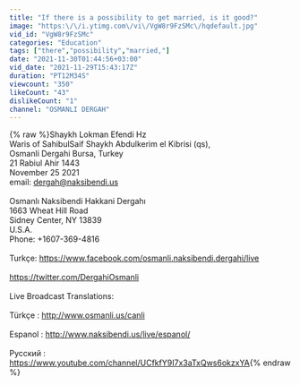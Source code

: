 ```yaml
---
title: "If there is a possibility to get married, is it good?"
image: "https:\/\/i.ytimg.com\/vi\/VgW8r9FzSMc\/hqdefault.jpg"
vid_id: "VgW8r9FzSMc"
categories: "Education"
tags: ["there","possibility","married,"]
date: "2021-11-30T01:44:56+03:00"
vid_date: "2021-11-29T15:43:17Z"
duration: "PT12M34S"
viewcount: "350"
likeCount: "43"
dislikeCount: "1"
channel: "OSMANLI DERGAH"
---
```

{% raw %}Shaykh Lokman Efendi Hz <br />Waris of SahibulSaif Shaykh Abdulkerim el Kibrisi (qs),<br />Osmanli Dergahi Bursa, Turkey<br />21 Rabiul Ahir 1443<br />November 25 2021<br />email: dergah@naksibendi.us<br /><br />Osmanlı Naksibendi Hakkani Dergahı<br />1663 Wheat Hill Road<br />Sidney Center, NY 13839<br />U.S.A.<br />Phone:  +1607-369-4816<br /><br />Turkçe: <a rel="nofollow" target="blank" href="https://www.facebook.com/osmanli.naksibendi.dergahi/live">https://www.facebook.com/osmanli.naksibendi.dergahi/live</a><br /><br /><a rel="nofollow" target="blank" href="https://twitter.com/DergahiOsmanli">https://twitter.com/DergahiOsmanli</a><br /><br />Live Broadcast Translations:<br /><br />Türkçe :  <a rel="nofollow" target="blank" href="http://www.osmanli.us/canli">http://www.osmanli.us/canli</a><br /><br />Espanol :  <a rel="nofollow" target="blank" href="http://www.naksibendi.us/live/espanol/">http://www.naksibendi.us/live/espanol/</a><br /><br />Pусский : <br /> <a rel="nofollow" target="blank" href="https://www.youtube.com/channel/UCfkfY9I7x3aTxQws6okzxYA">https://www.youtube.com/channel/UCfkfY9I7x3aTxQws6okzxYA</a>{% endraw %}
